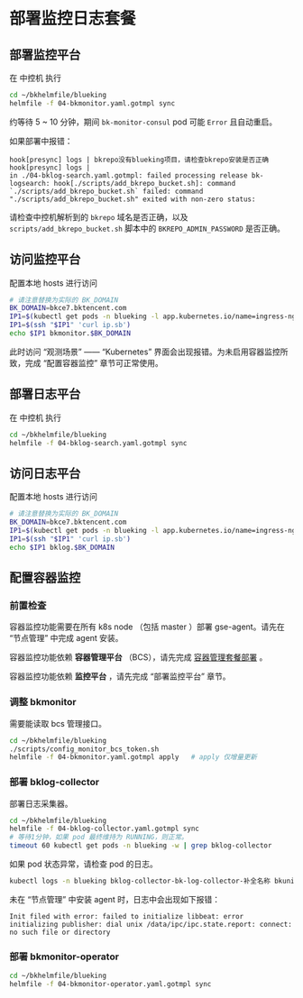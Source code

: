 # 部署监控日志套餐

## 部署监控平台
在 中控机 执行
``` bash
cd ~/bkhelmfile/blueking
helmfile -f 04-bkmonitor.yaml.gotmpl sync
```
约等待 5 ~ 10 分钟，期间 `bk-monitor-consul` pod 可能 `Error` 且自动重启。

如果部署中报错：
``` plain
hook[presync] logs | bkrepo没有blueking项目，请检查bkrepo安装是否正确
hook[presync] logs |
in ./04-bklog-search.yaml.gotmpl: failed processing release bk-logsearch: hook[./scripts/add_bkrepo_bucket.sh]: command `./scripts/add_bkrepo_bucket.sh` failed: command "./scripts/add_bkrepo_bucket.sh" exited with non-zero status:
```
请检查中控机解析到的 `bkrepo` 域名是否正确，以及 `scripts/add_bkrepo_bucket.sh` 脚本中的 `BKREPO_ADMIN_PASSWORD` 是否正确。

## 访问监控平台
配置本地 hosts 进行访问
``` bash
# 请注意替换为实际的 BK_DOMAIN
BK_DOMAIN=bkce7.bktencent.com
IP1=$(kubectl get pods -n blueking -l app.kubernetes.io/name=ingress-nginx -o jsonpath='{.items[0].status.hostIP}')
IP1=$(ssh "$IP1" 'curl ip.sb')
echo $IP1 bkmonitor.$BK_DOMAIN
```

此时访问 “观测场景” —— “Kubernetes” 界面会出现报错。为未启用容器监控所致，完成 “配置容器监控” 章节可正常使用。

## 部署日志平台
在 中控机 执行
``` bash
cd ~/bkhelmfile/blueking
helmfile -f 04-bklog-search.yaml.gotmpl sync
```

## 访问日志平台
配置本地 hosts 进行访问
``` bash
# 请注意替换为实际的 BK_DOMAIN
BK_DOMAIN=bkce7.bktencent.com
IP1=$(kubectl get pods -n blueking -l app.kubernetes.io/name=ingress-nginx -o jsonpath='{.items[0].status.hostIP}')
IP1=$(ssh "$IP1" 'curl ip.sb')
echo $IP1 bklog.$BK_DOMAIN
```

## 配置容器监控

### 前置检查
容器监控功能需要在所有 k8s node （包括 master ）部署 gse-agent。请先在 “节点管理” 中完成 agent 安装。

容器监控功能依赖 **容器管理平台** （BCS），请先完成 [容器管理套餐部署](bcs_package_installing.md) 。

容器监控功能依赖 **监控平台** ，请先完成 “部署监控平台” 章节。

### 调整 bkmonitor
需要能读取 bcs 管理接口。
``` bash
cd ~/bkhelmfile/blueking
./scripts/config_monitor_bcs_token.sh
helmfile -f 04-bkmonitor.yaml.gotmpl apply   # apply 仅增量更新
```

### 部署 bklog-collector
部署日志采集器。

``` bash
cd ~/bkhelmfile/blueking
helmfile -f 04-bklog-collector.yaml.gotmpl sync
# 等待1分钟，如果 pod 最终维持为 RUNNING，则正常。
timeout 60 kubectl get pods -n blueking -w | grep bklog-collector
```

如果 pod 状态异常，请检查 pod 的日志。
``` bash
kubectl logs -n blueking bklog-collector-bk-log-collector-补全名称 bkunifylogbeat-bklog
```

未在 “节点管理” 中安装 agent 时，日志中会出现如下报错：
``` plain
Init filed with error: failed to initialize libbeat: error initializing publisher: dial unix /data/ipc/ipc.state.report: connect: no such file or directory
```

### 部署 bkmonitor-operator
``` bash
cd ~/bkhelmfile/blueking
helmfile -f 04-bkmonitor-operator.yaml.gotmpl sync
```
